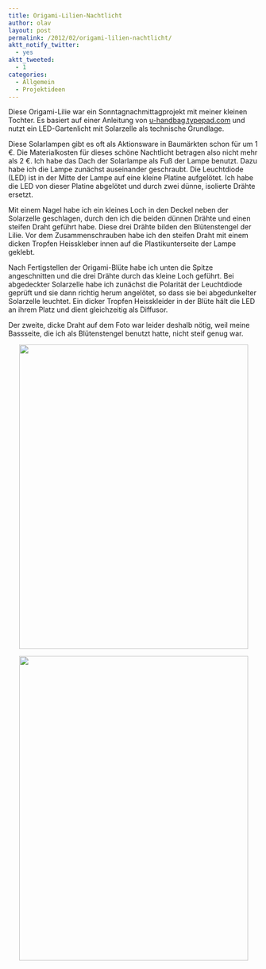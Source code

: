 ```yaml
---
title: Origami-Lilien-Nachtlicht
author: olav
layout: post
permalink: /2012/02/origami-lilien-nachtlicht/
aktt_notify_twitter:
  - yes
aktt_tweeted:
  - 1
categories:
  - Allgemein
  - Projektideen
---
```

Diese Origami-Lilie war ein Sonntagnachmittagprojekt mit meiner kleinen Tochter. Es basiert auf einer Anleitung von <a href="http://u-handbag.typepad.com/uhandblog/2008/05/simple-origami.html" rel="nofollow">u-handbag.typepad.com</a> und nutzt ein LED-Gartenlicht mit Solarzelle als technische Grundlage.

Diese Solarlampen gibt es oft als Aktionsware in Baumärkten schon für um 1 €. Die Materialkosten für dieses schöne Nachtlicht betragen also nicht mehr als 2 €. Ich habe das Dach der Solarlampe als Fuß der Lampe benutzt. Dazu habe ich die Lampe zunächst auseinander geschraubt. Die Leuchtdiode (LED) ist in der Mitte der Lampe auf eine kleine Platine aufgelötet. Ich habe die LED von dieser Platine abgelötet und durch zwei dünne, isolierte Drähte ersetzt.

Mit einem Nagel habe ich ein kleines Loch in den Deckel neben der Solarzelle geschlagen, durch den ich die beiden dünnen Drähte und einen steifen Draht geführt habe. Diese drei Drähte bilden den Blütenstengel der Lilie. Vor dem Zusammenschrauben habe ich den steifen Draht mit einem dicken Tropfen Heisskleber innen auf die Plastikunterseite der Lampe geklebt.

Nach Fertigstellen der Origami-Blüte habe ich unten die Spitze angeschnitten und die drei Drähte durch das kleine Loch geführt. Bei abgedeckter Solarzelle habe ich zunächst die Polarität der Leuchtdiode geprüft und sie dann richtig herum angelötet, so dass sie bei abgedunkelter Solarzelle leuchtet. Ein dicker Tropfen Heisskleider in der Blüte hält die LED an ihrem Platz und dient gleichzeitig als Diffusor.

Der zweite, dicke Draht auf dem Foto war leider deshalb nötig, weil meine Bassseite, die ich als Blütenstengel benutzt hatte, nicht steif genug war.

<p style="text-align: center;">
  <img class="aligncenter" title="Origami-Lilie auf einem Solarlicht-Sockel als Nachtlicht" src="http://farm8.staticflickr.com/7049/6864316631_91084c4447_b.jpg" alt="" width="461" height="614" />
</p>

<p style="text-align: center;">
  <img class="aligncenter" title="Blüte der Origamie-Lilie" src="http://farm8.staticflickr.com/7181/6864319703_3020eb916c_b.jpg" alt="" width="461" height="614" />
</p>